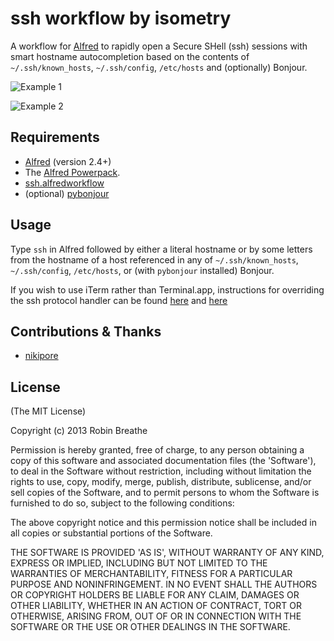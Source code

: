 # ssh workflow by isometry

A workflow for [Alfred](http://www.alfredapp.com/) to rapidly open a Secure SHell (ssh) sessions with smart hostname autocompletion based on the contents of `~/.ssh/known_hosts`, `~/.ssh/config`, `/etc/hosts` and (optionally) Bonjour.

![Example 1](https://raw.github.com/isometry/alfredworkflows/master/screenshots/ssh_local.png)

![Example 2](https://raw.github.com/isometry/alfredworkflows/master/screenshots/ssh_user@local.png)

## Requirements

- [Alfred](http://www.alfredapp.com/) (version 2.4+)
- The [Alfred Powerpack](http://www.alfredapp.com/powerpack/).
- [ssh.alfredworkflow](https://raw.github.com/isometry/alfredworkflows/master/ssh.alfredworkflow)
- (optional) [pybonjour](https://pypi.python.org/pypi/pybonjour)

## Usage

Type `ssh` in Alfred followed by either a literal hostname or by some letters from the hostname of a host referenced in any of `~/.ssh/known_hosts`, `~/.ssh/config`, `/etc/hosts`, or (with `pybonjour` installed) Bonjour.

If you wish to use iTerm rather than Terminal.app, instructions for overriding the ssh protocol handler can be found [here](http://apple.stackexchange.com/questions/28938/set-iterm2-as-the-ssh-url-handler) and [here](http://www.alfredforum.com/topic/826-ssh-with-smart-hostname-autocompletion/#entry4147)

## Contributions & Thanks

- [nikipore](https://github.com/nikipore)

## License

(The MIT License)

Copyright (c) 2013 Robin Breathe

Permission is hereby granted, free of charge, to any person obtaining
a copy of this software and associated documentation files (the
'Software'), to deal in the Software without restriction, including
without limitation the rights to use, copy, modify, merge, publish,
distribute, sublicense, and/or sell copies of the Software, and to
permit persons to whom the Software is furnished to do so, subject to
the following conditions:

The above copyright notice and this permission notice shall be
included in all copies or substantial portions of the Software.

THE SOFTWARE IS PROVIDED 'AS IS', WITHOUT WARRANTY OF ANY KIND,
EXPRESS OR IMPLIED, INCLUDING BUT NOT LIMITED TO THE WARRANTIES OF
MERCHANTABILITY, FITNESS FOR A PARTICULAR PURPOSE AND NONINFRINGEMENT.
IN NO EVENT SHALL THE AUTHORS OR COPYRIGHT HOLDERS BE LIABLE FOR ANY
CLAIM, DAMAGES OR OTHER LIABILITY, WHETHER IN AN ACTION OF CONTRACT,
TORT OR OTHERWISE, ARISING FROM, OUT OF OR IN CONNECTION WITH THE
SOFTWARE OR THE USE OR OTHER DEALINGS IN THE SOFTWARE.
